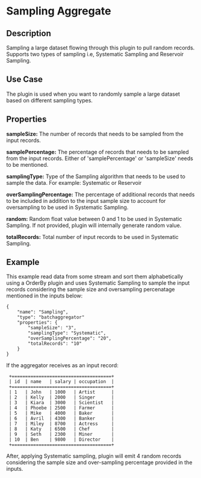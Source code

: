 # Sampling Aggregate


Description
-----------
Sampling a large dataset flowing through this plugin to pull random records. Supports two types of sampling
i.e, Systematic Sampling and Reservoir Sampling.


Use Case
--------
The plugin is used when you want to randomly sample a large dataset based on different sampling types.


Properties
----------
**sampleSize:** The number of records that needs to be sampled from the input records.

**samplePercentage:** The percentage of records that needs to be sampled from the input records. Either of
'samplePercentage' or 'sampleSize' needs to be mentioned.

**samplingType:** Type of the Sampling algorithm that needs to be used to sample the data.
For example: Systematic or Reservoir

**overSamplingPercentage:** The percentage of additional records that needs to be included in addition to the input
sample size to account for oversampling to be used in Systematic Sampling.

**random:** Random float value between 0 and 1 to be used in Systematic Sampling. If not provided, plugin will
internally generate random value.

**totalRecords:** Total number of input records to be used in Systematic Sampling.


Example
-------

This example read data from some stream and sort them alphabetically using a OrderBy plugin and uses
Systematic Sampling to sample the input records considering the sample size and oversampling percenatage mentioned in
the inputs below:

    {
        "name": "Sampling",
        "type": "batchaggregator"
        "properties": {
            "sampleSize": "3",
            "samplingType": "Systematic",
            "overSamplingPercentage": "20",
            "totalRecords": "10"
        }
    }

If the aggregator receives as an input record:

     +=====================================+
     | id  | name   | salary | occupation  |
     +=====================================+
     | 1   | John   | 1000   | Artist      |
     | 2   | Kelly  | 2000   | Singer      |
     | 3   | Kiara  | 3000   | Scientist   |
     | 4   | Phoebe | 2500   | Farmer      |
     | 5   | Mike   | 4000   | Baker       |
     | 6   | Avril  | 4300   | Banker      |
     | 7   | Miley  | 8700   | Actress     |
     | 8   | Katy   | 6500   | Chef        |
     | 9   | Seth   | 2300   | Miner       |
     | 10  | Ben    | 9800   | Director    |
     +=====================================+

After, applying Systematic sampling, plugin will emit 4 random records considering the sample size and over-sampling
percentage provided in the inputs.





